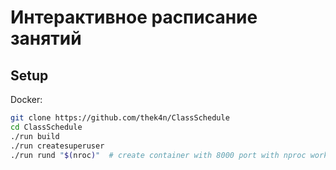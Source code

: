 # Интерактивное расписание занятий



## Setup

Docker:
```bash
git clone https://github.com/thek4n/ClassSchedule
cd ClassSchedule
./run build
./run createsuperuser
./run rund "$(nroc)"  # create container with 8000 port with nproc workers
```
